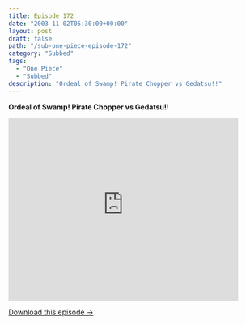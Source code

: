 ```yaml
---
title: Episode 172
date: "2003-11-02T05:30:00+00:00"
layout: post
draft: false
path: "/sub-one-piece-episode-172"
category: "Subbed"
tags:
  - "One Piece"
  - "Subbed"
description: "Ordeal of Swamp! Pirate Chopper vs Gedatsu!!"
---
```


**Ordeal of Swamp! Pirate Chopper vs Gedatsu!!**

<iframe width="640" height="360" src="https://www.rapidvideo.com/e/FXQGEZMATE" frameborder="0" marginwidth=0 marginheight=0 scrolling=no allowfullscreen style="max-width:90%;"></iframe>

<a href="http://ouo.io/qs/eCodkFEQ?s=https://www.rapidvideo.com/d/FXQGEZMATE" class="styled_a">Download this episode →</a>

